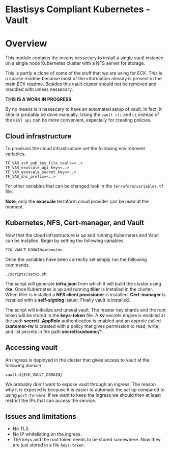 Elastisys Compliant Kubernetes - Vault
======================================

# Overview

This module contains the means nessecary to install a single vault instance on a single node Kubernetes cluster with a NFS server for storage.

This is partly a clone of some of the stuff that we are using for ECK. 
This is a sparse readme because most of the information already is present in the main ECK readme. 
Besides this vault cluster should not be removed and meddled with unless nessecary.

**THIS IS A WORK IN PROGRESS**

By no means is it nessecary to have an automated setup of vault.
In fact, it should probably be done manually.
Using the `vault cli` and `ui` instead of the `REST api` can be more convenient, especially for creating policies. 

## Cloud infrastructure

To provision the cloud infrastructure set the following environment variables.

    TF_VAR_ssh_pub_key_file_vault=<..>
    TF_VAR_exoscale_api_key=<..>
    TF_VAR_exoscale_secret_key=<..>
    TF_VAR_dns_prefix=<..>

For other variables that can be changed look in the `terraform/variables.tf` file.

**Note**, only the **exoscale** terraform cloud provider can be used at the moment.

## Kubernetes, NFS, Cert-manager, and Vault

Now that the cloud infrastructure is up and running Kubernetes and Valut can be installed. Begin by setting the following variables.

    ECK_VAULT_DOMAIN=<domain>

Once the variables have been correctly set simply run the following commands.

    ./scripts/setup.sh

The script will generate **infra.json** from which it will build the cluster using **rke**.
Once Kubernetes is up and running **tiller** is installed in the cluster.
When tiller is installed a **NFS client provisioner** is installed.
**Cert-manager** is installed with a **self-signing** issuer.
Finally vault is installed.

The script will initialize and unseal vault.
The master key shards and the root token will be stored in the **keys-token** file.
A **kv** secrets engine is enabled at the path **secret/**.
**AppRole** authentication is enabled and an approle called **customer-rw** is created with a policy that gives permission to read, write, and list secrets in the path **secret/customer/***.

## Accessing vault

An ingress is deployed  in the cluster that gives access to vault at the following domain 

    vault.${ECK_VAULT_DOMAIN}

We probably don't want to expose vault through an ingress.
The reason why it is exposed is because it is easier to automate the set up compared to using `port-forward`. 
If we want to keep the ingress we should then at least restrict the IPs that can access the service.

## Issues and limitations

- No TLS
- No IP whitelisting on the ingress.
- The keys and the root token needs to be stored somewhere. 
Now they are just stored in a file `keys-token`.